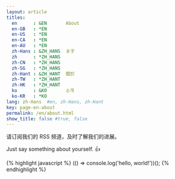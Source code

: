```yaml
---
layout: article
titles:
  en      : &EN       About
  en-GB   : *EN
  en-US   : *EN
  en-CA   : *EN
  en-AU   : *EN
  zh-Hans : &ZH_HANS  关于
  zh      : *ZH_HANS
  zh-CN   : *ZH_HANS
  zh-SG   : *ZH_HANS
  zh-Hant : &ZH_HANT  關於
  zh-TW   : *ZH_HANT
  zh-HK   : *ZH_HANT
  ko      : &KO       소개
  ko-KR   : *KO
lang: zh-Hans  #en, zh-Hans, zh-Hant
key: page-en-about
permalink: /en/about.html
show_title: false #true, false
---
```




请订阅我们的 RSS 频道，及时了解我们的进展。


Just say something about yourself. :+1:

{% highlight javascript %}
(() => console.log('hello, world!'))();
{% endhighlight %}
